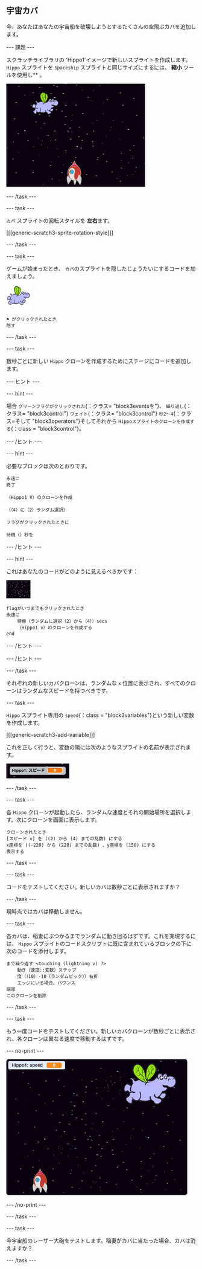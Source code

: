 ## 宇宙カバ

今、あなたはあなたの宇宙船を破壊しようとするたくさんの空飛ぶカバを追加します。

\--- 課題 \---

スクラッチライブラリの 'Hippo1'イメージで新しいスプライトを作成します。 `Hippo` スプライトを `Spaceship` スプライトと同じサイズにするには、 **縮小** ツールを使用し** 。</p> 

![スクリーンショット](images/invaders-hippo.png)

\--- /task \---

\--- task \---

`カバ` スプライトの回転スタイルを **左右**ます。

[[[generic-scratch3-sprite-rotation-style]]]

\--- /task \---

\--- task \---

ゲームが始まったとき、 `カバ`のスプライトを隠したじょうたいにするコードを加えましょう。

![カバスプライト](images/hippo-sprite.png)

```blocks3
⚑ がクリックされたとき
隠す
```

\--- /task \---

\--- task \---

数秒ごとに新しい `Hippo` クローンを作成するためにステージにコードを追加します。

\--- ヒント \---

\--- hint \---

場合 `グリーンフラグがクリックされた`{：クラス= "block3eventsを"}、 `繰り返し`{：クラス= "block3control"} `ウェイト`{：クラス= "block3control"} `秒2〜4`{：クラス=そして "block3operators"}そしてそれから `Hippoスプライトのクローンを作成する`{：class = "block3control"}。

\--- /ヒント \---

\--- hint \---

必要なブロックは次のとおりです。

```blocks3
永遠に
終了

（Hippo1 V）のクローンを作成

（（4）に（2）ランダム選択）

フラグがクリックされたときに

待機（）秒を
```

\--- /ヒント \---

\--- hint \---

これはあなたのコードがどのように見えるべきかです：

![ステージスプライト](images/stage-sprite.png)

```blocks3
flagがいつまでもクリックされたとき
永遠に
    待機（ランダムに選択（2）から（4））secs
    （Hippo1 v）のクローンを作成する
end
```

\--- /ヒント \---

\--- /ヒント \---

\--- /task \---

それぞれの新しいカバクローンは、ランダムな `x` 位置に表示され、すべてのクローンはランダムなスピードを持つべきです。

\--- task \---

`Hippo` スプライト専用の `speed`{：class = "block3variables"}という新しい変数を作成します。

[[[generic-scratch3-add-variable]]]

これを正しく行うと、変数の隣には次のようなスプライトの名前が表示されます。

![スクリーンショット](images/invaders-var-test.png)

\--- /task \---

\--- task \---

各 `Hippo` クローンが起動したら、ランダムな速度とそれの開始場所を選択します。次にクローンを画面に表示します。

```blocks3
クローンされたとき
[スピード v] を ((2) から (4) までの乱数) にする
x座標を ((-220) から (220) までの乱数) 、y座標を (150) にする
表示する
```

\--- /task \---

\--- task \---

コードをテストしてください。新しいカバは数秒ごとに表示されますか？

\--- /task \---

現時点ではカバは移動しません。

\--- task \---

各カバは、稲妻にぶつかるまでランダムに動き回るはずです。これを実現するには、 `Hippo` スプライトのコードスクリプトに既に含まれているブロックの下に次のコードを添付します。

```blocks3
まで繰り返す <touching (lightning v) ?>
    動き（速度::変数）ステップ
    度（（10）-10（ランダムピック））右折
    エッジにいる場合、バウンス
端部
このクローンを削除
```

\--- /task \---

\--- task \---

もう一度コードをテストしてください。新しいカバクローンが数秒ごとに表示され、各クローンは異なる速度で移動するはずです。

\--- no-print \---

![スクリーンショット](images/hippo-clones.gif)

\--- /no-print \---

\--- /task \---

\--- task \---

今宇宙船のレーザー大砲をテストします。稲妻がカバに当たった場合、カバは消えますか？

\--- /task \---